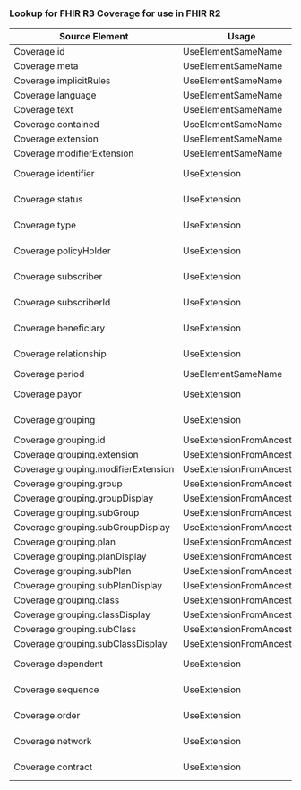 ### Lookup for FHIR R3 Coverage for use in FHIR R2

| Source Element | Usage | Target |
| -------------- | ----- | ------ |
| Coverage.id | UseElementSameName | Coverage.id |
| Coverage.meta | UseElementSameName | Coverage.meta |
| Coverage.implicitRules | UseElementSameName | Coverage.implicitRules |
| Coverage.language | UseElementSameName | Coverage.language |
| Coverage.text | UseElementSameName | Coverage.text |
| Coverage.contained | UseElementSameName | Coverage.contained |
| Coverage.extension | UseElementSameName | Coverage.extension |
| Coverage.modifierExtension | UseElementSameName | Coverage.modifierExtension |
| Coverage.identifier | UseExtension | http://hl7.org/fhir/3.0/StructureDefinition/extension-Coverage.identifier |
| Coverage.status | UseExtension | http://hl7.org/fhir/3.0/StructureDefinition/extension-Coverage.status |
| Coverage.type | UseExtension | http://hl7.org/fhir/3.0/StructureDefinition/extension-Coverage.type |
| Coverage.policyHolder | UseExtension | http://hl7.org/fhir/3.0/StructureDefinition/extension-Coverage.policyHolder |
| Coverage.subscriber | UseExtension | http://hl7.org/fhir/3.0/StructureDefinition/extension-Coverage.subscriber |
| Coverage.subscriberId | UseExtension | http://hl7.org/fhir/3.0/StructureDefinition/extension-Coverage.subscriberId |
| Coverage.beneficiary | UseExtension | http://hl7.org/fhir/3.0/StructureDefinition/extension-Coverage.beneficiary |
| Coverage.relationship | UseExtension | http://hl7.org/fhir/3.0/StructureDefinition/extension-Coverage.relationship |
| Coverage.period | UseElementSameName | Coverage.period |
| Coverage.payor | UseExtension | http://hl7.org/fhir/3.0/StructureDefinition/extension-Coverage.payor |
| Coverage.grouping | UseExtension | http://hl7.org/fhir/3.0/StructureDefinition/extension-Coverage.grouping |
| Coverage.grouping.id | UseExtensionFromAncestor | - |
| Coverage.grouping.extension | UseExtensionFromAncestor | - |
| Coverage.grouping.modifierExtension | UseExtensionFromAncestor | - |
| Coverage.grouping.group | UseExtensionFromAncestor | - |
| Coverage.grouping.groupDisplay | UseExtensionFromAncestor | - |
| Coverage.grouping.subGroup | UseExtensionFromAncestor | - |
| Coverage.grouping.subGroupDisplay | UseExtensionFromAncestor | - |
| Coverage.grouping.plan | UseExtensionFromAncestor | - |
| Coverage.grouping.planDisplay | UseExtensionFromAncestor | - |
| Coverage.grouping.subPlan | UseExtensionFromAncestor | - |
| Coverage.grouping.subPlanDisplay | UseExtensionFromAncestor | - |
| Coverage.grouping.class | UseExtensionFromAncestor | - |
| Coverage.grouping.classDisplay | UseExtensionFromAncestor | - |
| Coverage.grouping.subClass | UseExtensionFromAncestor | - |
| Coverage.grouping.subClassDisplay | UseExtensionFromAncestor | - |
| Coverage.dependent | UseExtension | http://hl7.org/fhir/3.0/StructureDefinition/extension-Coverage.dependent |
| Coverage.sequence | UseExtension | http://hl7.org/fhir/3.0/StructureDefinition/extension-Coverage.sequence |
| Coverage.order | UseExtension | http://hl7.org/fhir/3.0/StructureDefinition/extension-Coverage.order |
| Coverage.network | UseExtension | http://hl7.org/fhir/3.0/StructureDefinition/extension-Coverage.network |
| Coverage.contract | UseExtension | http://hl7.org/fhir/3.0/StructureDefinition/extension-Coverage.contract |
